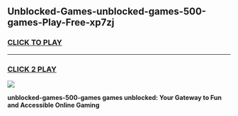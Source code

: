 
## Unblocked-Games-unblocked-games-500-games-Play-Free-xp7zj
<h3>
<a href="https://premium76.site?title=unblocked-games-500-games&ref=18A">CLICK TO PLAY</a></h3>
<hr>

<h3>
<a href="https://premium76.site?title=unblocked-games-500-games&ref=18A">CLICK 2 PLAY</a>
  
</h3>

<a href="https://premium76.site?title=unblocked-games-500-games&ref=18A"><img src="https://clearcache.store/games.png"></a>


**unblocked-games-500-games games unblocked: Your Gateway to Fun and Accessible Online Gaming**
